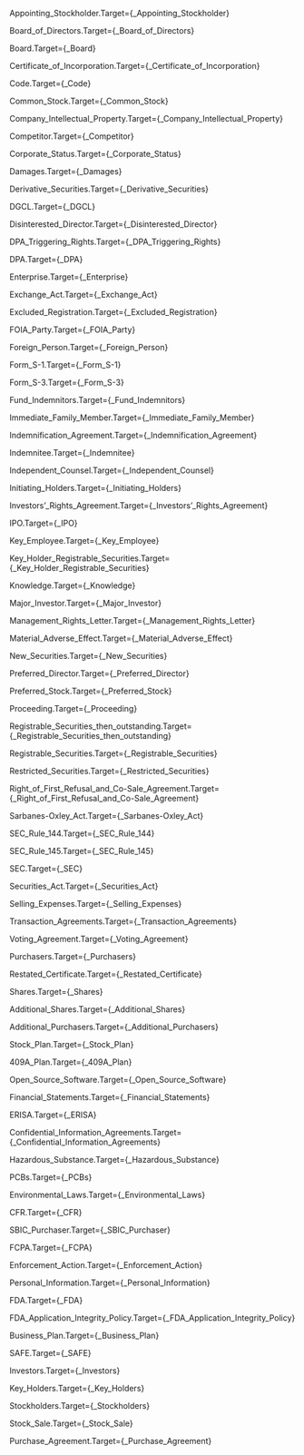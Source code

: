 
Appointing_Stockholder.Target={_Appointing_Stockholder}

Board_of_Directors.Target={_Board_of_Directors}

Board.Target={_Board}

Certificate_of_Incorporation.Target={_Certificate_of_Incorporation}

Code.Target={_Code}

Common_Stock.Target={_Common_Stock}

Company_Intellectual_Property.Target={_Company_Intellectual_Property}

Competitor.Target={_Competitor}

Corporate_Status.Target={_Corporate_Status}

Damages.Target={_Damages}

Derivative_Securities.Target={_Derivative_Securities}

DGCL.Target={_DGCL}

Disinterested_Director.Target={_Disinterested_Director}

DPA_Triggering_Rights.Target={_DPA_Triggering_Rights}

DPA.Target={_DPA}

Enterprise.Target={_Enterprise}

Exchange_Act.Target={_Exchange_Act}

Excluded_Registration.Target={_Excluded_Registration}

FOIA_Party.Target={_FOIA_Party}

Foreign_Person.Target={_Foreign_Person}

Form_S-1.Target={_Form_S-1}

Form_S-3.Target={_Form_S-3}

Fund_Indemnitors.Target={_Fund_Indemnitors}

Immediate_Family_Member.Target={_Immediate_Family_Member}

Indemnification_Agreement.Target={_Indemnification_Agreement}

Indemnitee.Target={_Indemnitee}

Independent_Counsel.Target={_Independent_Counsel}

Initiating_Holders.Target={_Initiating_Holders}

Investors’_Rights_Agreement.Target={_Investors’_Rights_Agreement}

IPO.Target={_IPO}

Key_Employee.Target={_Key_Employee}

Key_Holder_Registrable_Securities.Target={_Key_Holder_Registrable_Securities}

Knowledge.Target={_Knowledge}

Major_Investor.Target={_Major_Investor}

Management_Rights_Letter.Target={_Management_Rights_Letter}

Material_Adverse_Effect.Target={_Material_Adverse_Effect}

New_Securities.Target={_New_Securities}

Preferred_Director.Target={_Preferred_Director}

Preferred_Stock.Target={_Preferred_Stock}

Proceeding.Target={_Proceeding}

Registrable_Securities_then_outstanding.Target={_Registrable_Securities_then_outstanding}

Registrable_Securities.Target={_Registrable_Securities}

Restricted_Securities.Target={_Restricted_Securities}

Right_of_First_Refusal_and_Co-Sale_Agreement.Target={_Right_of_First_Refusal_and_Co-Sale_Agreement}

Sarbanes-Oxley_Act.Target={_Sarbanes-Oxley_Act}

SEC_Rule_144.Target={_SEC_Rule_144}

SEC_Rule_145.Target={_SEC_Rule_145}

SEC.Target={_SEC}

Securities_Act.Target={_Securities_Act}

Selling_Expenses.Target={_Selling_Expenses}

Transaction_Agreements.Target={_Transaction_Agreements}

Voting_Agreement.Target={_Voting_Agreement}


Purchasers.Target={_Purchasers}

Restated_Certificate.Target={_Restated_Certificate}

Shares.Target={_Shares}

Additional_Shares.Target={_Additional_Shares}

Additional_Purchasers.Target={_Additional_Purchasers}

Stock_Plan.Target={_Stock_Plan}

409A_Plan.Target={_409A_Plan}

Open_Source_Software.Target={_Open_Source_Software}

Financial_Statements.Target={_Financial_Statements}

ERISA.Target={_ERISA}

Confidential_Information_Agreements.Target={_Confidential_Information_Agreements}

Hazardous_Substance.Target={_Hazardous_Substance}

PCBs.Target={_PCBs}

Environmental_Laws.Target={_Environmental_Laws}

CFR.Target={_CFR}

SBIC_Purchaser.Target={_SBIC_Purchaser}

FCPA.Target={_FCPA}

Enforcement_Action.Target={_Enforcement_Action}

Personal_Information.Target={_Personal_Information}

FDA.Target={_FDA}

FDA_Application_Integrity_Policy.Target={_FDA_Application_Integrity_Policy}

Business_Plan.Target={_Business_Plan}

SAFE.Target={_SAFE}

Investors.Target={_Investors}

Key_Holders.Target={_Key_Holders}

Stockholders.Target={_Stockholders}

Stock_Sale.Target={_Stock_Sale}

Purchase_Agreement.Target={_Purchase_Agreement}



